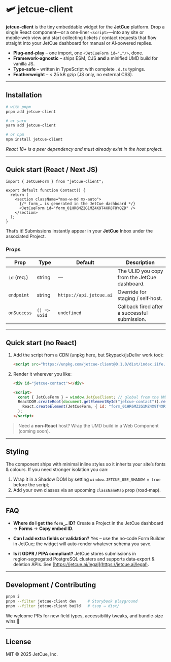 # 🛩️ jetcue-client

**jetcue-client** is the tiny embeddable widget for the **JetCue** platform.
Drop a single React component—or a one-liner `<script>`—into any site or mobile‑web view and start collecting tickets / contact requests that flow straight into your JetCue dashboard for manual or AI‑powered replies.

* **Plug‑and‑play** – one import, one `<JetCueForm id="…"/>`, done.
* **Framework‑agnostic** – ships ESM, CJS **and** a minified UMD build for vanilla JS.
* **Type‑safe** – written in TypeScript with complete `.d.ts` typings.
* **Featherweight** – < 25 kB gzip (JS only, no external CSS).

---

## Installation

```bash
# with pnpm
pnpm add jetcue-client

# or yarn
yarn add jetcue-client

# or npm
npm install jetcue-client
```

*React 18+ is a peer dependency and must already exist in the host project.*

---

## Quick start (React / Next JS)

```tsx
import { JetCueForm } from "jetcue-client";

export default function Contact() {
  return (
    <section className="max-w-md mx-auto">
      {/* form_… is generated in the JetCue dashboard */}
      <JetCueForm id="form_01HR6MZ2G1MZ4X9T4XR8F8YQZD" />
    </section>
  );
}
```

That’s it!
Submissions instantly appear in your **JetCue** Inbox under the associated Project.

### Props

| Prop        | Type         | Default                 | Description                                   |
| ----------- | ------------ | ----------------------- | --------------------------------------------- |
| `id` (req.) | string       | —                       | The ULID you copy from the JetCue dashboard.  |
| `endpoint`  | string       | `https://api.jetcue.ai` | Override for staging / self‑host.             |
| `onSuccess` | `() => void` | `undefined`             | Callback fired after a successful submission. |

---

## Quick start (no React)

1. Add the script from a CDN (unpkg here, but Skypack/jsDelivr work too):

   ```html
   <script src="https://unpkg.com/jetcue-client@0.1.0/dist/index.iife.js" crossorigin></script>
   ```

2. Render it wherever you like:

   ```html
   <div id="jetcue-contact"></div>

   <script>
     const { JetCueForm } = window.JetCueClient; // global from the UMD build
     ReactDOM.createRoot(document.getElementById("jetcue-contact")).render(
       React.createElement(JetCueForm, { id: "form_01HR6MZ2G1MZ4X9T4XR8F8YQZD" })
     );
   </script>
   ```

> Need a **non‑React** host? Wrap the UMD build in a Web Component (coming soon).

---

## Styling

The component ships with minimal inline styles so it inherits your site’s fonts & colours.
If you need stronger isolation you can:

1. Wrap it in a Shadow DOM by setting `window.JETCUE_USE_SHADOW = true` before the script;
2. Add your own classes via an upcoming `classNameMap` prop (road‑map).

---

## FAQ

* **Where do I get the `form_…` ID?**
  Create a Project in the JetCue dashboard → **Forms** → **Copy embed ID**.

* **Can I add extra fields or validation?**
  Yes – use the no‑code Form Builder in JetCue; the widget will auto‑render whatever schema you save.

* **Is it GDPR / PIPA compliant?**
  JetCue stores submissions in region‑segregated PostgreSQL clusters and supports data‑export & deletion APIs. See [https://jetcue.ai/legal](https://jetcue.ai/legal).

---

## Development / Contributing

```bash
pnpm i
pnpm --filter jetcue-client dev     # Storybook playground
pnpm --filter jetcue-client build   # tsup → dist/
```

We welcome PRs for new field types, accessibility tweaks, and bundle‑size wins 🙏

---

## License

MIT © 2025 JetCue, Inc.
